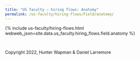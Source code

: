 ```yaml
---
title: "US faculty — hiring flows: Anatomy"
permalink: /us-faculty/hiring-flows/Field/anatomy/
---
```


{% include us-faculty/hiring-flows.html webweb_json=site.data.us_faculty.hiring_flows.field.anatomy %}

<br>

Copyright 2022, Hunter Wapman & Daniel Larremore